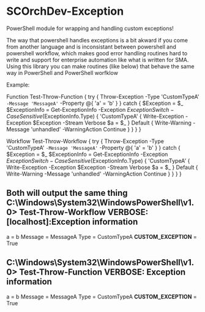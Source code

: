 # SCOrchDev-Exception
PowerShell module for wrapping and handling custom exceptions!

The way that powershell handles exceptions is a bit akward if you come from another language and is inconsistant between powershell and powershell workflow, which makes good error handling routines hard to write and support for enterprise automation like what is written for SMA. Using this library you can make routines (like below) that behave the same way in PowerShell and PowerShell worfklow

Example:

Function Test-Throw-Function
{
    try
    {
        Throw-Exception -Type 'CustomTypeA' `
                        -Message 'MessageA' `
                        -Property @{
                            'a' = 'b'
                        }
    }
    catch
    {
        $Exception = $_
        $ExceptionInfo = Get-ExceptionInfo -Exception $Exception
        Switch -CaseSensitive ($ExceptionInfo.Type)
        {
            'CustomTypeA'
            {
                Write-Exception -Exception $Exception -Stream Verbose
                $a = $_
            }
            Default
            {
                Write-Warning -Message 'unhandled' -WarningAction Continue
            }
        }
    }
}

Workflow Test-Throw-Workflow
{
    try
    {
        Throw-Exception -Type 'CustomTypeA' `
                        -Message 'MessageA' `
                        -Property @{
                            'a' = 'b'
                        }
    }
    catch
    {
        $Exception = $_
        $ExceptionInfo = Get-ExceptionInfo -Exception $Exception
        Switch -CaseSensitive ($ExceptionInfo.Type)
        {
            'CustomTypeA'
            {
                Write-Exception -Exception $Exception -Stream Verbose
                $a = $_
            }
            Default
            {
                Write-Warning -Message 'unhandled' -WarningAction Continue
            }
        }
    }
}

Both will output the same thing
C:\Windows\System32\WindowsPowerShell\v1.0> Test-Throw-Workflow
VERBOSE: [localhost]:Exception information
------
a = b
Message = MessageA
Type = CustomTypeA
__CUSTOM_EXCEPTION__ = True

C:\Windows\System32\WindowsPowerShell\v1.0> Test-Throw-Function
VERBOSE: Exception information
------
a = b
Message = MessageA
Type = CustomTypeA
__CUSTOM_EXCEPTION__ = True
